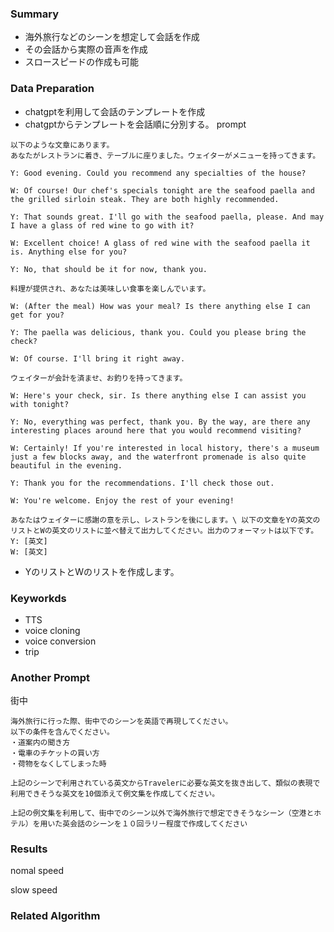 ### Summary
- 海外旅行などのシーンを想定して会話を作成
- その会話から実際の音声を作成
- スロースピードの作成も可能

### Data Preparation
- chatgptを利用して会話のテンプレートを作成
- chatgptからテンプレートを会話順に分別する。
prompt
```
以下のような文章にあります。
あなたがレストランに着き、テーブルに座りました。ウェイターがメニューを持ってきます。

Y: Good evening. Could you recommend any specialties of the house?

W: Of course! Our chef's specials tonight are the seafood paella and the grilled sirloin steak. They are both highly recommended.

Y: That sounds great. I'll go with the seafood paella, please. And may I have a glass of red wine to go with it?

W: Excellent choice! A glass of red wine with the seafood paella it is. Anything else for you?

Y: No, that should be it for now, thank you.

料理が提供され、あなたは美味しい食事を楽しんでいます。

W: (After the meal) How was your meal? Is there anything else I can get for you?

Y: The paella was delicious, thank you. Could you please bring the check?

W: Of course. I'll bring it right away.

ウェイターが会計を済ませ、お釣りを持ってきます。

W: Here's your check, sir. Is there anything else I can assist you with tonight?

Y: No, everything was perfect, thank you. By the way, are there any interesting places around here that you would recommend visiting?

W: Certainly! If you're interested in local history, there's a museum just a few blocks away, and the waterfront promenade is also quite beautiful in the evening.

Y: Thank you for the recommendations. I'll check those out.

W: You're welcome. Enjoy the rest of your evening!

あなたはウェイターに感謝の意を示し、レストランを後にします。\ 以下の文章をYの英文のリストとWの英文のリストに並べ替えて出力してください。出力のフォーマットは以下です。
Y: [英文]
W: [英文]
```

- YのリストとWのリストを作成します。

### Keyworkds
- TTS
- voice cloning
- voice conversion
- trip

### Another Prompt

街中
```
海外旅行に行った際、街中でのシーンを英語で再現してください。
以下の条件を含んでください。
・道案内の聞き方
・電車のチケットの買い方
・荷物をなくしてしまった時

上記のシーンで利用されている英文からTravelerに必要な英文を抜き出して、類似の表現で利用できそうな英文を10個添えて例文集を作成してください。

上記の例文集を利用して、街中でのシーン以外で海外旅行で想定できそうなシーン（空港とホテル）を用いた英会話のシーンを１０回ラリー程度で作成してください

```

### Results

nomal speed


slow speed

### Related Algorithm
